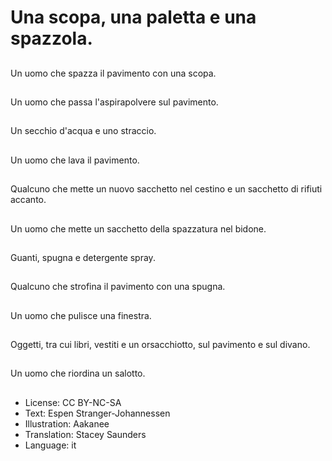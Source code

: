 # Una scopa, una paletta e una spazzola.

##
Un uomo che spazza il pavimento con una scopa.

##
Un uomo che passa l'aspirapolvere sul pavimento.

##
Un secchio d'acqua e uno straccio.

##
Un uomo che lava il pavimento.

##
Qualcuno che mette un nuovo sacchetto nel cestino e un sacchetto di rifiuti accanto.

##
Un uomo che mette un sacchetto della spazzatura nel bidone.

##
Guanti, spugna e detergente spray.

##
Qualcuno che strofina il pavimento con una spugna.

##
Un uomo che pulisce una finestra.

##
Oggetti, tra cui libri, vestiti e un orsacchiotto, sul pavimento e sul divano.

##
Un uomo che riordina un salotto.

##
* License: CC BY-NC-SA
* Text: Espen Stranger-Johannessen
* Illustration: Aakanee
* Translation: Stacey Saunders
* Language: it
